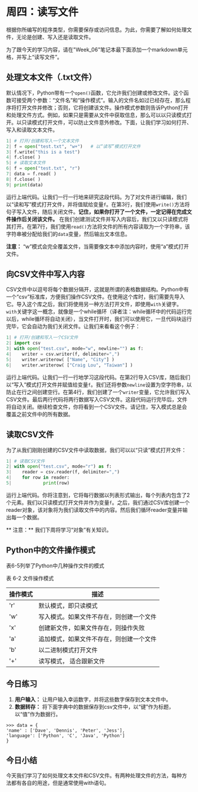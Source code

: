 # 周四：读写文件

根据你所编写的程序类型，你需要保存或访问信息。为此，你需要了解如何处理文件，无论是创建、写入还是读取文件。

为了跟今天的学习内容，请在"Week_06"笔记本最下面添加一个markdown单元格，并写上“读写文件”。

## 处理文本文件（.txt文件）

默认情况下，Python带有一个`open()`函数，它允许我们创建或修改文件。这个函数可接受两个参数：“文件名”和“操作模式”。输入的文件名如过已经存在，那么程序将打开文件并修改；否则，它将创建该文件。操作模式参数则告诉Python打开和处理文件方式。例如，如果只是需要从文件中获取信息，那么可以以只读模式打开。以只读模式打开文件，可以防止文件意外修改。下面，让我们学习如何打开、写入和读取文本文件。

```python
1| # 打开/创建和写入一个文本文件
2| f = open("test.txt", "w+")   # 以“读写”模式打开文件
3| f.write("this is a test")
4| f.close( )
5| # 读取文本文件
6| f = open("test.txt", "r")
7| data = f.read( )
8| f.close( )
9| print(data)
```

运行上端代码。让我们一行一行地来研究这段代码。为了对文件进行编辑，我们以“读和写”模式打开文件，并将值赋给变量`f`。在第3行，我们使用`write()`方法将句子写入文件，随后关闭文件。**记住，如果你打开了一个文件，一定记得在完成文件操作后关闭该文件。** 在我们创建测试文件并写入内容后，我们又以只读模式将其打开。在第7行，我们使用`read()`方法将文件的所有内容读取为一个字符串，该字符串被分配给我们的`data`变量，然后输出文本信息。

**注意：** “w”模式会完全覆盖文件，当需要像文本中添加内容时，使用“a”模式打开文件。

## 向CSV文件中写入内容

CSV文件中以逗号将每个数据分隔开，这就是所谓的表格数据结构。Python中有一个“csv”标准库，方便我们操作CSV文件。在使用这个库时，我们需要先导入它。导入这个库之后，我们将使用另一种方法打开文件，即使用`with`关键字。`with`关键字这一概念，就像是一个while循环（译者注：while循环中的代码运行完以后，while循环将自动关闭），当文件打开时，我们可以使用它，一旦代码块运行完毕，它会自动为我们关闭文件。让我们来看看这个例子：

```python
1| # 打开/创建和写入一个CSV文件
2| import csv
3| with open("test.csv", mode="w", newline="") as f:
4|    writer = csv.writer(f, delimiter=",")
5|    writer.writerow( ["Name", "City"] )
6|    writer.writerow( ["Craig Lou", "Taiwan"] )
```

运行上端代码。让我们一行一行地学习这段代码。在第2行导入CSV库，随后我们以“写入”模式打开文件并赋值给变量`f`。我们还将参数`newline`设置为空字符串，以防止在行之间创建空行。在第4行，我们创建了一个`writer`变量，它允许我们写入CSV文件。最后两行代码将两行数据写入CSV文件。这段代码运行完毕后，文件将自动关闭。继续检查文件，你将看到一个CSV文件。请记住，写入模式总是会覆盖之前文件中的所有数据。


## 读取CSV文件

为了从我们刚刚创建的CSV文件中读取数据，我们可以以“只读”模式打开文件：

```python
1| # 读取CSV文件
2| with open("test.csv", mode="r") as f:
3|    reader = csv.reader(f, delimiter=",")
4|    for row in reader:
5|            print(row)
```

运行上端代码。你将注意到，它将每行数据以列表形式输出，每个列表内包含了2个元素。我们以只读模式打开文件并作为变量`f`。之后，我们通过CSV库创建一个reader对象，该对象将为我们读取文件中的内容。然后我们循环reader变量并输出每一个数据。

** 注意：** 我们下周将学习“对象”有关知识。

## Python中的文件操作模式

表6-5列举了Python中几种操作文件的模式

表 6-2 文件操作模式

 操作模式 | 描述
 ------ | ------
 'r' | 默认模式，即只读模式
 'w' | 写入模式。如果文件不存在，则创建一个文件
 'x' | 创建新文件，如果文件存在，则操作失败
 'a' | 追加模式，如果文件不存在，则创建一个文件
 'b' | 以二进制模式打开文件
 '+' | 读写模式， 适合跟新文件
 
 ## 今日练习
 
 1. **用户输入：** 让用户输入幸运数字，并将这些数字保存到文本文件中。
 2. **数据转存：** 将下面字典中的数据保存到csv文件中，以“键”作为标题，以“值”作为数据行。
```
>>> data = {
'name' : ['Dave', 'Dennis', 'Peter', 'Jess'],
'language': ['Python', 'C', 'Java', 'Python']
}
```

## 今日小结

今天我们学习了如何处理文本文件和CSV文件。有两种处理文件的方法，每种方法都有各自的用途，但是通常使用with语句。
